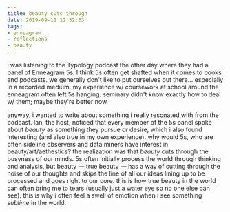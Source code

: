 ```yaml
---
title: beauty cuts through
date: 2019-09-11 12:32:33
tags: 
- enneagram
- reflections
- beauty
---
```

i was listening to the Typology podcast the other day where they had a panel of Enneagram 5s. I think 5s often get shafted when it comes to books and podcasts. we generally don't like to put ourselves out there... especially in a recorded medium. my experience w/ coursework at school around the enneagram often left 5s hanging. seminary didn't know exactly how to deal w/ them; maybe they're better now.

anyway, i wanted to write about something i really resonated with from the podcast. Ian, the host, noticed that every member of the 5s panel spoke about _beauty_ as something they pursue or desire, which i also found interesting (and also true in my own experience). why would 5s, who are often sideline observers and data miners have interest in beauty/art/aethestics? the realization was that _beauty_ cuts through the busyness of our minds. 5s often initially process the world through thinking and analysis, but beauty &mdash; true beauty &mdash; has a way of cutting through the noise of our thoughts and skips the line of all our ideas lining up to be processed and goes right to our core. this is how true beauty in the world can often bring me to tears (usually just a water eye so no one else can see). this is why i often feel a swell of emotion when i see something _sublime_ in the world. 